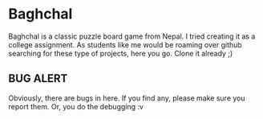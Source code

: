 Baghchal
========

Baghchal is a classic puzzle board game from Nepal. I tried creating it as a college assignment. As students like me would be roaming over github searching for these type of projects, here you go. Clone it already ;)

BUG ALERT
---------

Obviously, there are bugs in here. If you find any, please make sure you report them. Or, you do the debugging :v
